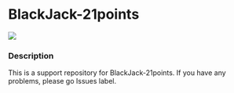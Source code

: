 # BlackJack-21points

![](https://github.com/poker-app/BlackJack--standalone/blob/master/preview.png)

### Description

This is a support repository for BlackJack-21points. If you have any problems, please go Issues label.
